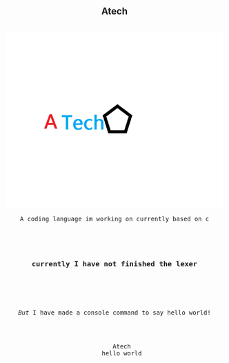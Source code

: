 <h2 align="center"> Atech </h2>

<br>

<div align="center">
  <img src="https://github.com/wijiler/Atech/blob/Logo/Atech_Logo.png" alt="Logo didnt load :/"/>
</div>
<pre align="center">
A coding language im working on currently based on c

<br>

<h3> currently I have not finished the lexer </h3>
<br>

*But* I have made a console command to say hello world!
  <div>
    Atech
    hello world
  </div>

</pre>
